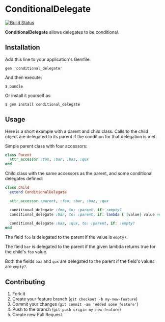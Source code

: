 # ConditionalDelegate
[![Build Status](https://secure.travis-ci.org/rdvdijk/conditional_delegate.png)](http://travis-ci.org/rdvdijk/conditional_delegate)

**ConditionalDelegate** allows delegates to be conditional.

## Installation

Add this line to your application's Gemfile:

    gem 'conditional_delegate'

And then execute:

    $ bundle

Or install it yourself as:

    $ gem install conditional_delegate

## Usage

Here is a short example with a parent and child class. Calls
to the child object are delegated to its parent if the
condition for that delegation is met.

Simple parent class with four accessors:

```ruby
class Parent
  attr_accessor :foo, :bar, :baz, :qux
end
```

Child class with the same accessors as the parent, and some
conditional delegates defined:

```ruby
class Child
  extend ConditionalDelegate

  attr_accessor :parent, :foo, :bar, :baz, :qux

  conditional_delegate :foo, to: :parent, if: :empty?
  conditional_delegate :bar, to: :parent, if: lambda { |value| value == "something" }

  conditional_delegate :baz, :qux, to: :parent, if: :empty?
end
```

The field `foo` is delegated to the parent if the value is `empty?`.

The field `bar` is delegated to the parent if the given lambda returns true for the child's `foo` value.

Both the fields `baz` and `qux` are delegated to the parent if the field's values are `empty?`.

## Contributing

1. Fork it
2. Create your feature branch (`git checkout -b my-new-feature`)
3. Commit your changes (`git commit -am 'Added some feature'`)
4. Push to the branch (`git push origin my-new-feature`)
5. Create new Pull Request
